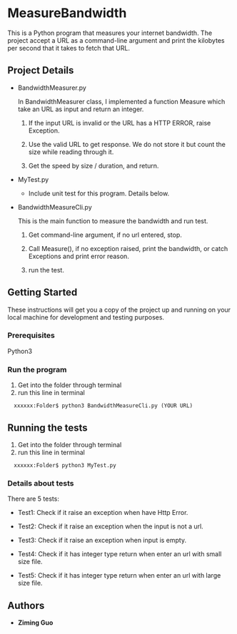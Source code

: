 # MeasureBandwidth

  This is a Python program that measures your internet bandwidth. The project accept a URL as a command-line argument and     print the kilobytes per second that it takes to fetch that URL.

## Project Details
* BandwidthMeasurer.py

  In BandwidthMeasurer class, I implemented a function Measure which take an URL as input and return an integer.

  1. If the input URL is invalid or the URL has a HTTP ERROR, raise Exception.

  2. Use the valid URL to get response. We do not store it but count the size while reading through it.

  3. Get the speed by size / duration, and return.


* MyTest.py

  * Include unit test for this program. Details below.

* BandwidthMeasureCli.py

  This is the main function to measure the bandwidth and run test.
  
  1. Get command-line argument, if no url entered, stop.
  
  2. Call Measure(), if no exception raised, print the bandwidth, or catch Exceptions and print error reason.
  
  3. run the test.

## Getting Started

  These instructions will get you a copy of the project up and running on your local machine for development and testing       purposes. 

### Prerequisites

  Python3


### Run the program

  1. Get into the folder through terminal
  2. run this line in terminal
  ```console
    xxxxxx:Folder$ python3 BandwidthMeasureCli.py (YOUR URL)
  ```



## Running the tests
  1. Get into the folder through terminal
  2. run this line in terminal
  ```console
    xxxxxx:Folder$ python3 MyTest.py 
  ```
  

### Details about tests
  There are 5 tests:

  * Test1: Check if it raise an exception when have Http Error.

  * Test2: Check if it raise an exception when the input is not a url.

  * Test3: Check if it raise an exception when input is empty.

  * Test4: Check if it has integer type return when enter an url with small size file.

  * Test5: Check if it has integer type return when enter an url with large size file.


## Authors

  * **Ziming Guo** 


